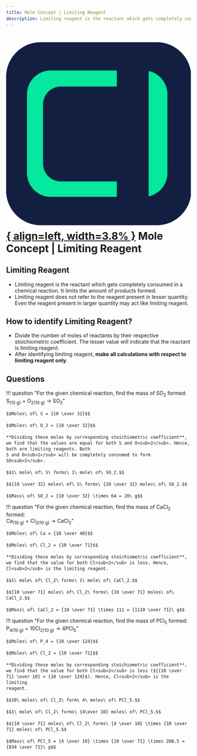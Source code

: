 ```yaml
---
title: Mole Concept | Limiting Reagent
description: Limiting reagent is the reactant which gets completely consumed in a chemical reaction. It limits the amount of products formed.
---
```


# [![ChemistryEdu Logo](../../images/favicon.svg){ align=left, width=3.8% }](../../index.md)  Mole Concept | Limiting Reagent

## Limiting Reagent

* Limiting reagent is the reactant which gets completely consumed in a chemical reaction. It limits the amount of products formed.
* Limiting reagent does not refer to the reagent present in lesser quantity. Even the reagent present in larger quantity may act like limiting reagent.

## How to identify Limiting Reagent?

* Divide the number of moles of reactants by their respective stoichiometric coefficient. The lesser value will indicate that the reactant is limiting reagent.
* After identifying limiting reagent, **make all calculations with respect to limiting reagent only**.

## Questions

!!! question "For the given chemical reaction, find the mass of SO<sub>2</sub> formed: <br> S<sub>(10 g)</sub> + O<sub>2</sub><sub>(10 g)</sub> &rarr; SO<sub>2</sub>"

    $$Moles\ of\ S = {10 \over 32}$$

    $$Moles\ of\ O_2 = {10 \over 32}$$

    **Dividing these moles by corresponding stoichiometric coefficient**, we find that the values are equal for both S and O<sub>2</sub>. Hence, both are limiting reagents. Both
    S and O<sub>2</sub> will be completely consumed to form SO<sub>2</sub>.

    $$1\ mole\ of\ S\ forms\ 1\ mole\ of\ SO_2.$$

    $${10 \over 32} moles\ of\ S\ forms\ {10 \over 32} moles\ of\ SO_2.$$

    $$Mass\ of\ SO_2 = {10 \over 32} \times 64 = 20\ g$$

!!! question "For the given chemical reaction, find the mass of CaCl<sub>2</sub> formed:<br> Ca<sub>(10 g)</sub> + Cl<sub>2</sub><sub>(10 g)</sub> &rarr; CaCl<sub>2</sub>"

    $$Moles\ of\ Ca = {10 \over 40}$$

    $$Moles\ of\ Cl_2 = {10 \over 71}$$

    **Dividing these moles by corresponding stoichiometric coefficient**, we find that the value for both Cl<sub>2</sub> is less. Hence, Cl<sub>2</sub> is the limiting reagent.

    $$1\ mole\ of\ Cl_2\ forms\ 1\ mole\ of\ CaCl_2.$$

    $${10 \over 71} moles\ of\ Cl_2\ forms\ {10 \over 71} moles\ of\ CaCl_2.$$

    $$Mass\ of\ CaCl_2 = {10 \over 71} \times 111 = {1110 \over 71}\ g$$

!!! question "For the given chemical reaction, find the mass of PCl<sub>5</sub> formed:<br>P<sub>4</sub><sub>(10 g)</sub> + 10Cl<sub>2</sub><sub>(10 g)</sub> &rarr; 4PCl<sub>5</sub>"

    $$Moles\ of\ P_4 = {10 \over 124}$$

    $$Moles\ of\ Cl_2 = {10 \over 71}$$

    **Dividing these moles by corresponding stoichiometric coefficient**, we find that the value for both Cl<sub>2</sub> is less (${{10 \over 71} \over 10} < {10 \over 124}$). Hence, Cl<sub>2</sub> is the limiting
    reagent.

    $$10\ moles\ of\ Cl_2\ form\ 4\ moles\ of\ PCl_5.$$

    $$1\ mole\ of\ Cl_2\ forms\ {4\over 10} moles\ of\ PCl_5.$$

    $${10 \over 71} moles\ of\ Cl_2\ forms\ {4 \over 10} \times {10 \over 71} moles\ of\ PCl_5.$$

    $$Mass\ of\ PCl_5 = {4 \over 10} \times {10 \over 71} \times 208.5 = {834 \over 71}\ g$$
